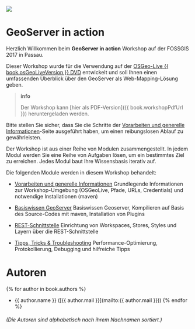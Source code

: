 ![](assets/geoserver-logo.png)

# GeoServer in action

Herzlich Willkommen beim **GeoServer in action** Workshop auf der FOSSGIS 2017
in Passau.

Dieser Workshop wurde für die Verwendung auf der [OSGeo-Live {{ book.osGeoLiveVersion }} DVD](https://live.osgeo.org) entwickelt und soll Ihnen einen umfassenden Überblick über den GeoServer als
Web-Mapping-Lösung geben.

> **info**
>
> Der Workshop kann [hier als PDF-Version]({{ book.workshopPdfUrl }}) heruntergeladen werden.

Bitte stellen Sie sicher, dass Sie die Schritte der
[Vorarbeiten und generelle Informationen](environment/README.md)-Seite ausgeführt
haben, um einen reibungslosen Ablauf zu gewährleisten.

Der Workshop ist aus einer Reihe von Modulen zusammengestellt. In jedem Modul werden Sie eine Reihe von Aufgaben lösen, um ein bestimmtes Ziel zu erreichen. Jedes Modul baut Ihre Wissensbasis iterativ auf.

Die folgenden Module werden in diesem Workshop behandelt:

* [Vorarbeiten und generelle Informationen](environment/README.md)
Grundlegende Informationen zur Workshop-Umgebung (OSGeoLive, Pfade, URLs, Credentials) und notwendige Installationen (maven)

* [Basiswissen GeoServer](basics/README.md)
Basiswissen Geoserver, Kompilieren auf Basis des Source-Codes mit maven, Installation von Plugins

* [REST-Schnittstelle](rest/README.md)
Einrichtung von Workspaces, Stores, Styles und Layern über die REST-Schnittstelle

* [Tipps, Tricks & Troubleshooting](troubleshooting/README.md)
Performance-Optimierung, Protokollierung, Debugging und hilfreiche Tipps

# Autoren

{% for author in book.authors %}
  - {{ author.name }} ([{{ author.mail }}](mailto:{{ author.mail }}))
{% endfor %}

###### (Die Autoren sind alphabetisch nach ihrem Nachnamen sortiert.)
